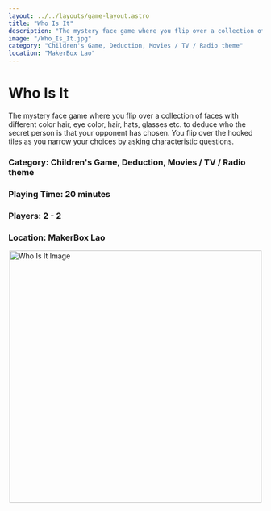```yaml
---
layout: ../../layouts/game-layout.astro
title: "Who Is It"
description: "The mystery face game where you flip over a collection of faces with different color hair, eye color, hair, hats, glasses etc."
image: "/Who_Is_It.jpg"
category: "Children's Game, Deduction, Movies / TV / Radio theme"
location: "MakerBox Lao"
---
```

# Who Is It

The mystery face game where you flip over a collection of faces with different color hair, eye color, hair, hats, glasses etc.  to deduce who the secret person is that your opponent has chosen. You flip over the hooked tiles as you narrow your choices by asking characteristic questions.  

### Category: Children's Game, Deduction, Movies / TV / Radio theme

### Playing Time: 20 minutes

### Players: 2 - 2

### Location: MakerBox Lao

<img src="/Who_Is_It.jpg" alt="Who Is It Image" width="500" style="display: block; margin: 0 auto">

